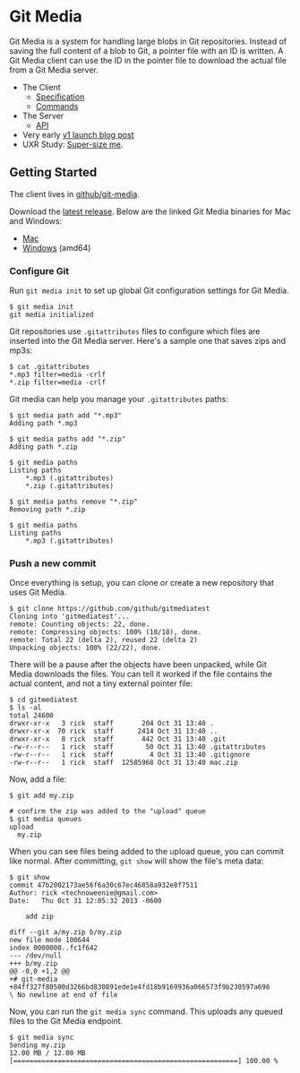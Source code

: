 # Git Media

Git Media is a system for handling large blobs in Git repositories.  Instead of
saving the full content of a blob to Git, a pointer file with an ID is written.
A Git Media client can use the ID in the pointer file to download the actual
file from a Git Media server.

* The Client
  * [Specification](spec.md)
  * [Commands](../man)
* The Server
  * [API](api.md)
* Very early [v1 launch blog post](v1-blog-post.md)
* UXR Study: [Super-size me][ux].

[ux]: http://uxr.githubapp.com/2013/09/24/supersize-me/

## Getting Started

The client lives in [github/git-media](https://github.com/github/git-media).

Download the [latest release](https://github.com/github/git-media/releases/tag/v0.0.1).  Below
are the linked Git Media binaries for Mac and Windows:

* [Mac](https://github.com/github/git-media/releases/download/v0.0.1/git-media-darwin-amd64-v0.0.1.tar.gz)
* [Windows](https://github.com/github/git-media/releases/download/v0.0.1/git-media-windows-amd64-v0.0.1.zip) (amd64)

### Configure Git

Run `git media init` to set up global Git configuration settings for Git Media.

    $ git media init
    git media initialized

Git repositories use `.gitattributes` files to configure which files are inserted into
the Git Media server.  Here's a sample one that saves zips and mp3s:

    $ cat .gitattributes
    *.mp3 filter=media -crlf
    *.zip filter=media -crlf

Git media can help you manage your `.gitattributes` paths:

    $ git media path add "*.mp3"
    Adding path *.mp3

    $ git media paths add "*.zip"
    Adding path *.zip

    $ git media paths
    Listing paths
        *.mp3 (.gitattributes)
        *.zip (.gitattributes)

    $ git media paths remove "*.zip"
    Removing path *.zip

    $ git media paths
    Listing paths
        *.mp3 (.gitattributes)

### Push a new commit

Once everything is setup, you can clone or create a new repository that uses
Git Media.

```
$ git clone https://github.com/github/gitmediatest
Cloning into 'gitmediatest'...
remote: Counting objects: 22, done.
remote: Compressing objects: 100% (18/18), done.
remote: Total 22 (delta 2), reused 22 (delta 2)
Unpacking objects: 100% (22/22), done.
```

There will be a pause after the objects have been unpacked, while Git Media
downloads the files.  You can tell it worked if the file contains the actual
content, and not a tiny external pointer file:

```
$ cd gitmediatest
$ ls -al
total 24600
drwxr-xr-x   3 rick  staff       204 Oct 31 13:40 .
drwxr-xr-x  70 rick  staff      2414 Oct 31 13:40 ..
drwxr-xr-x   8 rick  staff       442 Oct 31 13:40 .git
-rw-r--r--   1 rick  staff        50 Oct 31 13:40 .gitattributes
-rw-r--r--   1 rick  staff         4 Oct 31 13:40 .gitignore
-rw-r--r--   1 rick  staff  12585968 Oct 31 13:40 mac.zip
```

Now, add a file:

```
$ git add my.zip

# confirm the zip was added to the "upload" queue
$ git media queues
upload
  my.zip
```

When you can see files being added to the upload queue, you can commit like
normal.  After committing, `git show` will show the file's meta data:

    $ git show
    commit 47b2002173ae56f6a30c67ec46858a932e8f7511
    Author: rick <technoweenie@gmail.com>
    Date:   Thu Oct 31 12:05:32 2013 -0600

        add zip

    diff --git a/my.zip b/my.zip
    new file mode 100644
    index 0000000..fc1f642
    --- /dev/null
    +++ b/my.zip
    @@ -0,0 +1,2 @@
    +# git-media
    +84ff327f80500d3266bd830891ede1e4fd18b9169936a066573f9b230597a696
    \ No newline at end of file

Now, you can run the `git media sync` command.  This uploads any queued files to
the Git Media endpoint.

    $ git media sync
    Sending my.zip
    12.00 MB / 12.00 MB [========================================================] 100.00 %
